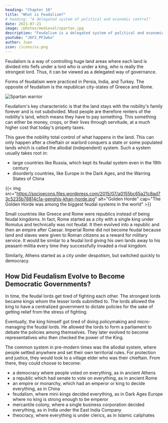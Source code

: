 ```yaml
---
heading: "Chapter 10"
title: "What is Feudalism?"
# heading: "A delegated system of political and economic control"
date: 2021-07-21
image: /photos/medieval/spartan.jpg
description: "Feudalism is a delegated system of political and economic control"
youtube: "J6F2_PF2wbo"
author: Juan
icon: /icons/ss.png
---
```



Feudalism is a way of controlling huge land areas where each land is divided into fiefs under a lord who is under a king, who is really the strongest lord. Thus, it can be viewed as a delegated way of governance. 

Forms of feudalism were practiced in Persia, India, and Turkey. The opposite of feudalism is the republican city-states of Greece and Rome. 

![Spartan warrior](/photos/medieval/spartan.jpg)


Feudalism's key characteristic is that the land stays with the nobility's family forever and is not subdivided. Most people are therefore renters of the nobility's land, which means they have to pay something. This something can either be money, crops, or their lives through servitude, at a much higher cost that today's propety taxes.

This gave the nobility total control of what happens in the land. This can only happen after a chieftain or warlord conquers a state or some populated lands which is called the allodial (independent) system. Such a system usually takes root in:
- large countries like Russia, which kept its feudal system even in the 19th century
- disorderly countries, like Europe in the Dark Ages, and the Warring States of China


{{< img src="https://socioecons.files.wordpress.com/2015/07/a0155bc65a21c8ad73c5235b78814c1a-genghis-khan-horde.jpg" alt="Golden Horde" cap="The Golden Horde was among the biggest feudal systems in the world" >}}

Small countries like Greece and Rome were republics instead of being feudal kingdoms. In fact, Rome started as a city with a single king under Romulus and technically was not feudal. It then evolved into a republic and then an empire after Caesar. Imperial Rome did not become feudal because land and slaves were given to Roman citizens as a reward for military service. It would be similar to a feudal lord giving his own lands away to his peasant-militia every time they successfully invaded a rival kingdom.  

Similarly, Athens started as a city under despotism, but switched quickly to democracy. 

<!--  and soldiers who kept their own slaves. Even the Roman slave-owners had rules on what they could do with their slaves. -->


## How Did Feudalism Evolve to Become Democratic Governments?

In time, the feudal lords get tired of fighting each other. The strongest lords became kings whom the lesser lords submitted to. The lords allowed the king to have a centralized government to dictate policies for the sake of getting relief from the stress of fighting.

Eventually, the king himself got tired of doing policymaking and micro-managing the feudal lords. He allowed the lords to form a parliament to debate the policies among themselves. They later evolved to become representatives who then checked the power of the King. 

The common system in pre-modern times was the allodial system, where people settled anywhere and set their own territorial rules. For protection and justice, they would look to a village elder who was their chieftain. From there, they could choose to become:

- a democracy where people voted on everything, as in ancient Athens
- a republic which had senate to vote on everything, as in ancient Rome
- an empire or monarchy, which had an emperor or king to decide everything, as in China
- feudalism, where mini-kings decided everything, as in Dark Ages Europe where no king is strong enough to be emperor
- mercantile colony, where a single business corporation decided everything, as in India under the East India Company
- theocracy, where everything is under clerics, as in Islamic caliphates
